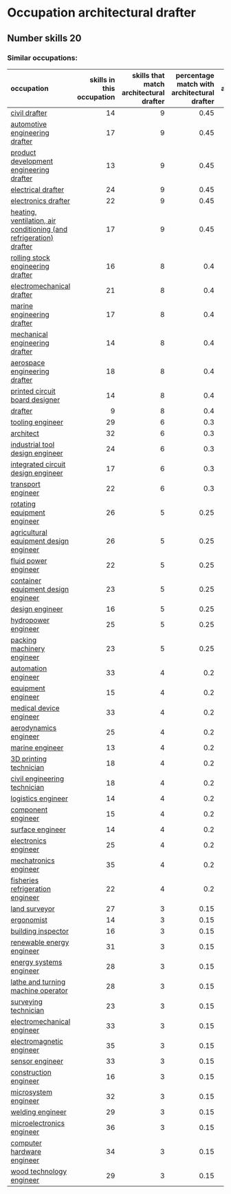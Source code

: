 # Occupation architectural drafter
## Number skills 20
### Similar occupations:
| occupation                                                                                                                                  |   skills in this occupation |   skills that match architectural drafter |   percentage match with architectural drafter |   skills not in architectural drafter |
|:--------------------------------------------------------------------------------------------------------------------------------------------|----------------------------:|------------------------------------------:|----------------------------------------------:|--------------------------------------:|
| [civil drafter](civil_drafter.md)                                                                                                           |                          14 |                                         9 |                                          0.45 |                                     5 |
| [automotive engineering drafter](automotive_engineering_drafter.md)                                                                         |                          17 |                                         9 |                                          0.45 |                                     8 |
| [product development engineering drafter](product_development_engineering_drafter.md)                                                       |                          13 |                                         9 |                                          0.45 |                                     4 |
| [electrical drafter](electrical_drafter.md)                                                                                                 |                          24 |                                         9 |                                          0.45 |                                    15 |
| [electronics drafter](electronics_drafter.md)                                                                                               |                          22 |                                         9 |                                          0.45 |                                    13 |
| [heating, ventilation, air conditioning (and refrigeration) drafter](heating,_ventilation,_air_conditioning_(and_refrigeration)_drafter.md) |                          17 |                                         9 |                                          0.45 |                                     8 |
| [rolling stock engineering drafter](rolling_stock_engineering_drafter.md)                                                                   |                          16 |                                         8 |                                          0.4  |                                     8 |
| [electromechanical drafter](electromechanical_drafter.md)                                                                                   |                          21 |                                         8 |                                          0.4  |                                    13 |
| [marine engineering drafter](marine_engineering_drafter.md)                                                                                 |                          17 |                                         8 |                                          0.4  |                                     9 |
| [mechanical engineering drafter](mechanical_engineering_drafter.md)                                                                         |                          14 |                                         8 |                                          0.4  |                                     6 |
| [aerospace engineering drafter](aerospace_engineering_drafter.md)                                                                           |                          18 |                                         8 |                                          0.4  |                                    10 |
| [printed circuit board designer](printed_circuit_board_designer.md)                                                                         |                          14 |                                         8 |                                          0.4  |                                     6 |
| [drafter](drafter.md)                                                                                                                       |                           9 |                                         8 |                                          0.4  |                                     1 |
| [tooling engineer](tooling_engineer.md)                                                                                                     |                          29 |                                         6 |                                          0.3  |                                    23 |
| [architect](architect.md)                                                                                                                   |                          32 |                                         6 |                                          0.3  |                                    26 |
| [industrial tool design engineer](industrial_tool_design_engineer.md)                                                                       |                          24 |                                         6 |                                          0.3  |                                    18 |
| [integrated circuit design engineer](integrated_circuit_design_engineer.md)                                                                 |                          17 |                                         6 |                                          0.3  |                                    11 |
| [transport engineer](transport_engineer.md)                                                                                                 |                          22 |                                         6 |                                          0.3  |                                    16 |
| [rotating equipment engineer](rotating_equipment_engineer.md)                                                                               |                          26 |                                         5 |                                          0.25 |                                    21 |
| [agricultural equipment design engineer](agricultural_equipment_design_engineer.md)                                                         |                          26 |                                         5 |                                          0.25 |                                    21 |
| [fluid power engineer](fluid_power_engineer.md)                                                                                             |                          22 |                                         5 |                                          0.25 |                                    17 |
| [container equipment design engineer](container_equipment_design_engineer.md)                                                               |                          23 |                                         5 |                                          0.25 |                                    18 |
| [design engineer](design_engineer.md)                                                                                                       |                          16 |                                         5 |                                          0.25 |                                    11 |
| [hydropower engineer](hydropower_engineer.md)                                                                                               |                          25 |                                         5 |                                          0.25 |                                    20 |
| [packing machinery engineer](packing_machinery_engineer.md)                                                                                 |                          23 |                                         5 |                                          0.25 |                                    18 |
| [automation engineer](automation_engineer.md)                                                                                               |                          33 |                                         4 |                                          0.2  |                                    29 |
| [equipment engineer](equipment_engineer.md)                                                                                                 |                          15 |                                         4 |                                          0.2  |                                    11 |
| [medical device engineer](medical_device_engineer.md)                                                                                       |                          33 |                                         4 |                                          0.2  |                                    29 |
| [aerodynamics engineer](aerodynamics_engineer.md)                                                                                           |                          25 |                                         4 |                                          0.2  |                                    21 |
| [marine engineer](marine_engineer.md)                                                                                                       |                          13 |                                         4 |                                          0.2  |                                     9 |
| [3D printing technician](3D_printing_technician.md)                                                                                         |                          18 |                                         4 |                                          0.2  |                                    14 |
| [civil engineering technician](civil_engineering_technician.md)                                                                             |                          18 |                                         4 |                                          0.2  |                                    14 |
| [logistics engineer](logistics_engineer.md)                                                                                                 |                          14 |                                         4 |                                          0.2  |                                    10 |
| [component engineer](component_engineer.md)                                                                                                 |                          15 |                                         4 |                                          0.2  |                                    11 |
| [surface engineer](surface_engineer.md)                                                                                                     |                          14 |                                         4 |                                          0.2  |                                    10 |
| [electronics engineer](electronics_engineer.md)                                                                                             |                          25 |                                         4 |                                          0.2  |                                    21 |
| [mechatronics engineer](mechatronics_engineer.md)                                                                                           |                          35 |                                         4 |                                          0.2  |                                    31 |
| [fisheries refrigeration engineer](fisheries_refrigeration_engineer.md)                                                                     |                          22 |                                         4 |                                          0.2  |                                    18 |
| [land surveyor](land_surveyor.md)                                                                                                           |                          27 |                                         3 |                                          0.15 |                                    24 |
| [ergonomist](ergonomist.md)                                                                                                                 |                          14 |                                         3 |                                          0.15 |                                    11 |
| [building inspector](building_inspector.md)                                                                                                 |                          16 |                                         3 |                                          0.15 |                                    13 |
| [renewable energy engineer](renewable_energy_engineer.md)                                                                                   |                          31 |                                         3 |                                          0.15 |                                    28 |
| [energy systems engineer](energy_systems_engineer.md)                                                                                       |                          28 |                                         3 |                                          0.15 |                                    25 |
| [lathe and turning machine operator](lathe_and_turning_machine_operator.md)                                                                 |                          28 |                                         3 |                                          0.15 |                                    25 |
| [surveying technician](surveying_technician.md)                                                                                             |                          23 |                                         3 |                                          0.15 |                                    20 |
| [electromechanical engineer](electromechanical_engineer.md)                                                                                 |                          33 |                                         3 |                                          0.15 |                                    30 |
| [electromagnetic engineer](electromagnetic_engineer.md)                                                                                     |                          35 |                                         3 |                                          0.15 |                                    32 |
| [sensor engineer](sensor_engineer.md)                                                                                                       |                          33 |                                         3 |                                          0.15 |                                    30 |
| [construction engineer](construction_engineer.md)                                                                                           |                          16 |                                         3 |                                          0.15 |                                    13 |
| [microsystem engineer](microsystem_engineer.md)                                                                                             |                          32 |                                         3 |                                          0.15 |                                    29 |
| [welding engineer](welding_engineer.md)                                                                                                     |                          29 |                                         3 |                                          0.15 |                                    26 |
| [microelectronics engineer](microelectronics_engineer.md)                                                                                   |                          36 |                                         3 |                                          0.15 |                                    33 |
| [computer hardware engineer](computer_hardware_engineer.md)                                                                                 |                          34 |                                         3 |                                          0.15 |                                    31 |
| [wood technology engineer](wood_technology_engineer.md)                                                                                     |                          29 |                                         3 |                                          0.15 |                                    26 |
